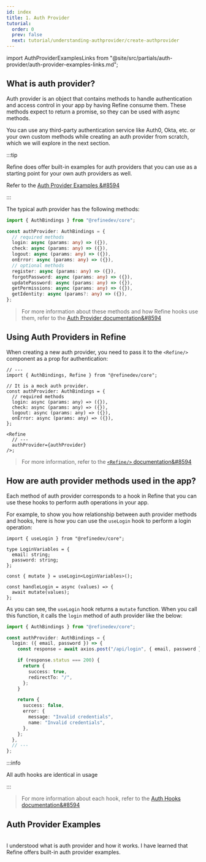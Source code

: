 ```yaml
---
id: index
title: 1. Auth Provider
tutorial:
  order: 0
  prev: false
  next: tutorial/understanding-authprovider/create-authprovider
---
```


import AuthProviderExamplesLinks from "@site/src/partials/auth-provider/auth-provider-examples-links.md";

## What is auth provider?

Auth provider is an object that contains methods to handle authentication and access control in your app by having Refine consume them. These methods expect to return a promise, so they can be used with async methods.

You can use any third-party authentication service like Auth0, Okta, etc. or your own custom methods while creating an auth provider from scratch, which we will explore in the next section.

:::tip

Refine does offer built-in examples for auth providers that you can use as a starting point for your own auth providers as well.

Refer to the [Auth Provider Examples &#8594](#auth-provider-examples)

:::

The typical auth provider has the following methods:

```ts
import { AuthBindings } from "@refinedev/core";

const authProvider: AuthBindings = {
  // required methods
  login: async (params: any) => ({}),
  check: async (params: any) => ({}),
  logout: async (params: any) => ({}),
  onError: async (params: any) => ({}),
  // optional methods
  register: async (params: any) => ({}),
  forgotPassword: async (params: any) => ({}),
  updatePassword: async (params: any) => ({}),
  getPermissions: async (params: any) => ({}),
  getIdentity: async (params?: any) => ({}),
};
```

> For more information about these methods and how Refine hooks use them, refer to the [Auth Provider documentation&#8594](/docs/authentication/auth-provider)

## Using Auth Providers in Refine

When creating a new auth provider, you need to pass it to the `<Refine/>` component as a prop for authentication:

```tsx
// ---
import { AuthBindings, Refine } from "@refinedev/core";

// It is a mock auth provider.
const authProvider: AuthBindings = {
  // required methods
  login: async (params: any) => ({}),
  check: async (params: any) => ({}),
  logout: async (params: any) => ({}),
  onError: async (params: any) => ({}),
};

<Refine
  // ---
  authProvider={authProvider}
/>;
```

> For more information, refer to the [`<Refine/>` documentation&#8594](/docs/core/refine-component)

## How are auth provider methods used in the app?

Each method of auth provider corresponds to a hook in Refine that you can use these hooks to perform auth operations in your app.

For example, to show you how relationship between auth provider methods and hooks, here is how you can use the `useLogin` hook to perform a login operation:

```tsx
import { useLogin } from "@refinedev/core";

type LoginVariables = {
  email: string;
  password: string;
};

const { mutate } = useLogin<LoginVariables>();

const handleLogin = async (values) => {
  await mutate(values);
};
```

As you can see, the `useLogin` hook returns a `mutate` function. When you call this function, it calls the `login` method of auth provider like the below:

```ts
import { AuthBindings } from "@refinedev/core";

const authProvider: AuthBindings = {
  login: ({ email, password }) => {
    const response = await axios.post("/api/login", { email, password });

    if (response.status === 200) {
      return {
        success: true,
        redirectTo: "/",
      };
    }

    return {
      success: false,
      error: {
        message: "Invalid credentials",
        name: "Invalid credentials",
      },
    };
  },
  // ---
};
```

:::info

All auth hooks are identical in usage

:::

> For more information about each hook, refer to the [Auth Hooks documentation&#8594](/docs/authentication/hooks/use-is-authenticated)

## Auth Provider Examples

<AuthProviderExamplesLinks/>

<br />

<Checklist>

<ChecklistItem id="auth-provider-intro">
I understood what is auth provider and how it works.
</ChecklistItem>
<ChecklistItem id="auth-provider-intro-2">
I have learned that Refine offers built-in auth provider examples.
</ChecklistItem>

</Checklist>
